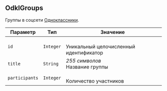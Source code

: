 
## OdklGroups

Группы в соцсети [Одноклассники](http://odnoklassniki.ru/).

<table>
    <thead>
        <tr><th>Параметр</th><th>Тип</th><th>Значение</th></tr>
    </thead>
    <tbody>
        <tr>
            <td><code>id</code></td>
            <td><code>Integer</code></td>
            <td><br />Уникальный целочисленный идентификатор</td>
        </tr><tr>
            <td><code>title</code></td>
            <td><code>String</code></td>
            <td><em>255 символов</em> <br />Название группы</td>
        </tr><tr>
            <td><code>participants</code></td>
            <td><code>Integer</code></td>
            <td><br />Количество участников</td>
        </tr>
    </tbody>
</table>